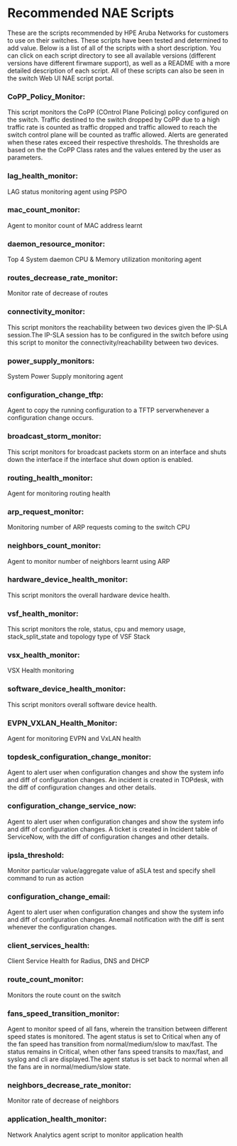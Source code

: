 # Recommended NAE Scripts

These are the scripts recommended by HPE Aruba Networks for customers to use on their switches. These scripts have been tested and determined to add value.  Below is a list of all of the scripts with a short description. You can click on each script directory to see all available versions (different versions have different firwmare support), as well as a README with a more detailed description of each script.  All of these scripts can also be seen in the switch Web UI NAE script portal.

### CoPP_Policy_Monitor:
This script monitors the CoPP (COntrol Plane Policing) policy configured on the switch. Traffic destined to the switch dropped by CoPP due to a high traffic rate is counted as traffic dropped and traffic allowed to reach the switch control plane will be counted as traffic allowed. Alerts are generated when these rates exceed their respective thresholds. The thresholds are based on the the CoPP Class rates and the values entered by the user as parameters.

### lag_health_monitor:
LAG status monitoring agent using PSPO

### mac_count_monitor:
Agent to monitor count of MAC address learnt 

### daemon_resource_monitor:
Top 4 System daemon CPU & Memory utilization monitoring agent

### routes_decrease_rate_monitor:
Monitor rate of decrease of routes

### connectivity_monitor:
This script monitors the reachability between two devices given the IP-SLA session.The IP-SLA session has to be configured in the switch before using this script to monitor the connectivity/reachability between two devices.

### power_supply_monitors:
System Power Supply monitoring agent

### configuration_change_tftp:
Agent to copy the running configuration to a TFTP serverwhenever a configuration change occurs.

### broadcast_storm_monitor:
This script monitors for broadcast packets storm on an interface and shuts down the interface if the interface shut down option is enabled.

### routing_health_monitor:
Agent for monitoring routing health

### arp_request_monitor:
Monitoring number of ARP requests coming to the switch CPU

### neighbors_count_monitor:
Agent to monitor number of neighbors learnt using ARP

### hardware_device_health_monitor:
This script monitors the overall hardware device health.

### vsf_health_monitor:
This script monitors the role, status, cpu and memory usage, stack_split_state and topology type of VSF Stack

### vsx_health_monitor:
VSX Health monitoring

### software_device_health_monitor:
This script monitors overall software device health.

### EVPN_VXLAN_Health_Monitor:
Agent for monitoring EVPN and VxLAN health

### topdesk_configuration_change_monitor:
Agent to alert user when configuration changes and show the system info and diff of configuration changes. An incident is created in TOPdesk, with the diff of configuration changes and other details.

### configuration_change_service_now:
Agent to alert user when configuration changes and show the system info and diff of configuration changes. A ticket is created in Incident table of ServiceNow, with the diff of configuration changes and other details.

### ipsla_threshold:
Monitor particular value/aggregate value of aSLA test and specify shell command to run as action

### configuration_change_email:
Agent to alert user when configuration changes and show the system info and diff of configuration changes. Anemail notification with the diff is sent whenever the configuration changes.

### client_services_health:
Client Service Health for Radius, DNS and DHCP

### route_count_monitor:
Monitors the route count on the switch

### fans_speed_transition_monitor:
Agent to monitor speed of all fans, wherein the transition between different speed states is monitored. The agent status is set to Critical when any of the fan speed has transition from normal/medium/slow to max/fast. The status remains in Critical, when other fans speed transits to max/fast, and syslog and cli are displayed.The agent status is set back to normal when all the fans are in normal/medium/slow state.

### neighbors_decrease_rate_monitor:
Monitor rate of decrease of neighbors

### application_health_monitor:
Network Analytics agent script to monitor application health

